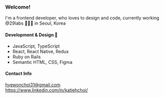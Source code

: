 ### Welcome!

I'm a frontend developer, who loves to design and code, currently working @29labs 👩🏻‍💻  in Seoul, Korea
<br>

#### Development & Design 🌱 
- JavaScript, TypeScript
- React, React Native, Redux
- Ruby on Rails
- Semantic HTML, CSS, Figma

#### Contact Info
hyewonchoi31@gmail.com
<br>
https://www.linkedin.com/in/katiehchoi/
<br>

<!--
**katiehyewonchoi/katiehyewonchoi** is a ✨ _special_ ✨ repository because its `README.md` (this file) appears on your GitHub profile.

Here are some ideas to get you started:

- 🔭 I’m currently working on ...
- 🌱 I’m currently learning ...
- 👯 I’m looking to collaborate on ...
- 🤔 I’m looking for help with ...
- 💬 Ask me about ...
- 📫 How to reach me: ...
- 😄 Pronouns: ...
- ⚡ Fun fact: ...
-->
